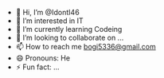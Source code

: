 - 👋 Hi, I’m @IdontI46
- 👀 I’m interested in IT
- 🌱 I’m currently learning Codeing
- 💞️ I’m looking to collaborate on ...
- 📫 How to reach me bogi5336@gmail.com
- 😄 Pronouns: He
- ⚡ Fun fact: ...

<!---
IdontI46/IdontI46 is a ✨ special ✨ repository because its `README.md` (this file) appears on your GitHub profile.
You can click the Preview link to take a look at your changes.
--->
